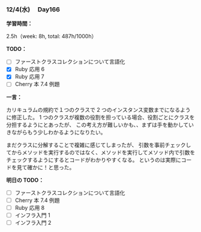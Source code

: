 ### 12/4(水)　 Day166

**学習時間：**

2.5h（week: 8h, total: 487h/1000h）

**TODO：**

- [ ] ファーストクラスコレクションについて言語化
- [x] Ruby 応用 6
- [x] Ruby 応用 7
- [ ] Cherry 本 7.4 例題

**一言：**

カリキュラムの規約で１つのクラスで 2 つのインスタンス変数までになるように修正した。
1 つのクラスが複数の役割を担っている場合、役割ごとにクラスを分担するようにとあったが、
この考え方が難しいかも、、まずは手を動かしていきながらもう少しわかるようになりたい。

まだクラスに分解することで複雑に感じてしまったが、
引数を事前チェックしてからメソッドを実行するのではなく、メソッドを実行してメソッド内で引数をチェックするようにするとコードがわかりやすくなる。
というのは実際にコードを見て確かに！と思った。

**明日の TODO：**

- [ ] ファーストクラスコレクションについて言語化
- [ ] Cherry 本 7.4 例題
- [ ] Ruby 応用 8
- [ ] インフラ入門 1
- [ ] インフラ入門 2

